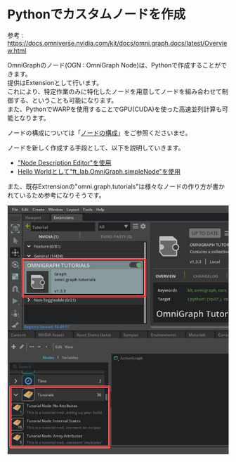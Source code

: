 # Pythonでカスタムノードを作成

参考 : https://docs.omniverse.nvidia.com/kit/docs/omni.graph.docs/latest/Overview.html

OmniGraphのノード(OGN : OmniGraph Node)は、Pythonで作成することができます。     
提供はExtensionとして行います。     
これにより、特定作業のみに特化したノードを用意してノードを組み合わせて制御する、ということも可能になります。     
また、PythonでWARPを使用することでGPU(CUDA)を使った高速並列計算も可能となります。      

ノードの構成については「[ノードの構成](./NodeStructure.md)」をご参照くださいませ。    

ノードを新しく作成する手段として、以下を説明していきます。     

* ["Node Description Editor"を使用](./NodeDescriptionEditor.md)
* [Hello Worldとして"ft_lab.OmniGraph.simpleNode"を使用](./SimpleNode.md)

また、既存Extrensionの"omni.graph.tutorials"は様々なノードの作り方が書かれているため参考になりそうです。     

![OmniGraph_tutorials.png](./images/OmniGraph_tutorials.png)     
